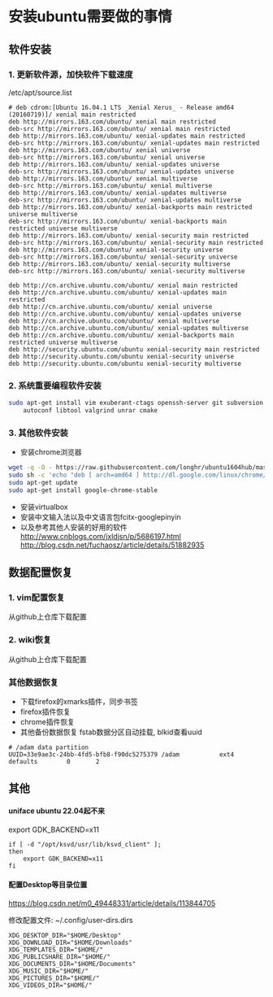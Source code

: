 # 安装ubuntu需要做的事情

## 软件安装
### 1. 更新软件源，加快软件下载速度
/etc/apt/source.list
```
# deb cdrom:[Ubuntu 16.04.1 LTS _Xenial Xerus_ - Release amd64 (20160719)]/ xenial main restricted
deb http://mirrors.163.com/ubuntu/ xenial main restricted
deb-src http://mirrors.163.com/ubuntu/ xenial main restricted
deb http://mirrors.163.com/ubuntu/ xenial-updates main restricted
deb-src http://mirrors.163.com/ubuntu/ xenial-updates main restricted
deb http://mirrors.163.com/ubuntu/ xenial universe
deb-src http://mirrors.163.com/ubuntu/ xenial universe
deb http://mirrors.163.com/ubuntu/ xenial-updates universe
deb-src http://mirrors.163.com/ubuntu/ xenial-updates universe
deb http://mirrors.163.com/ubuntu/ xenial multiverse
deb-src http://mirrors.163.com/ubuntu/ xenial multiverse
deb http://mirrors.163.com/ubuntu/ xenial-updates multiverse
deb-src http://mirrors.163.com/ubuntu/ xenial-updates multiverse
deb http://mirrors.163.com/ubuntu/ xenial-backports main restricted universe multiverse
deb-src http://mirrors.163.com/ubuntu/ xenial-backports main restricted universe multiverse
deb http://mirrors.163.com/ubuntu/ xenial-security main restricted
deb-src http://mirrors.163.com/ubuntu/ xenial-security main restricted
deb http://mirrors.163.com/ubuntu/ xenial-security universe
deb-src http://mirrors.163.com/ubuntu/ xenial-security universe
deb http://mirrors.163.com/ubuntu/ xenial-security multiverse
deb-src http://mirrors.163.com/ubuntu/ xenial-security multiverse

deb http://cn.archive.ubuntu.com/ubuntu/ xenial main restricted
deb http://cn.archive.ubuntu.com/ubuntu/ xenial-updates main restricted
deb http://cn.archive.ubuntu.com/ubuntu/ xenial universe
deb http://cn.archive.ubuntu.com/ubuntu/ xenial-updates universe
deb http://cn.archive.ubuntu.com/ubuntu/ xenial multiverse
deb http://cn.archive.ubuntu.com/ubuntu/ xenial-updates multiverse
deb http://cn.archive.ubuntu.com/ubuntu/ xenial-backports main restricted universe multiverse
deb http://security.ubuntu.com/ubuntu xenial-security main restricted
deb http://security.ubuntu.com/ubuntu xenial-security universe
deb http://security.ubuntu.com/ubuntu xenial-security multiverse
```

### 2. 系统重要编程软件安装
```bash
sudo apt-get install vim exuberant-ctags openssh-server git subversion \
	autoconf libtool valgrind unrar cmake
```

### 3. 其他软件安装
- 安装chrome浏览器
```bash
wget -q -O - https://raw.githubusercontent.com/longhr/ubuntu1604hub/master/linux_signing_key.pub | sudo apt-key add
sudo sh -c 'echo "deb [ arch=amd64 ] http://dl.google.com/linux/chrome/deb/ stable main" >> /etc/apt/sources.list.d/google-chrome.list'
sudo apt-get update
sudo apt-get install google-chrome-stable
```
- 安装virtualbox
- 安装中文输入法以及中文语言包fcitx-googlepinyin
- 以及参考其他人安装的好用的软件
http://www.cnblogs.com/jxldjsn/p/5686197.html
http://blog.csdn.net/fuchaosz/article/details/51882935

## 数据配置恢复
### 1. vim配置恢复
从github上仓库下载配置

### 2. wiki恢复
从github上仓库下载配置

### 其他数据恢复
- 下载firefox的xmarks插件，同步书签
- firefox插件恢复
- chrome插件恢复
- 其他备份数据恢复
fstab数据分区自动挂载, blkid查看uuid
```
# /adam data partition
UUID=33e9ae3c-24bb-4fd5-bfb8-f90dc5275379 /adam           ext4    defaults        0       2
```

## 其他

#### uniface ubuntu 22.04起不来

export GDK_BACKEND=x11
```
if [ -d "/opt/ksvd/usr/lib/ksvd_client" ];
then
    export GDK_BACKEND=x11
fi
```

#### 配置Desktop等目录位置

https://blog.csdn.net/m0_49448331/article/details/113844705

修改配置文件: ~/.config/user-dirs.dirs
```
XDG_DESKTOP_DIR="$HOME/Desktop"
XDG_DOWNLOAD_DIR="$HOME/Downloads"
XDG_TEMPLATES_DIR="$HOME/"
XDG_PUBLICSHARE_DIR="$HOME/"
XDG_DOCUMENTS_DIR="$HOME/Documents"
XDG_MUSIC_DIR="$HOME/"
XDG_PICTURES_DIR="$HOME/"
XDG_VIDEOS_DIR="$HOME/"
```
